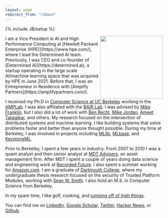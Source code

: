 ```yaml
---
layout: page
redirect_from: "/about"
---
```

{% include JB/setup %}

<img src="{{ BASE_PATH}}assets/me.png" align="right" width="200" height="200">
I am a Vice President in AI and High Performance Computing at [Hewlett Packard Enterprise (HPE)](https://www.hpe.com/), where I lead the Determined AI team. Previously, I was CEO and co-founder of [Determined AI](https://determined.ai), a startup operating in the large scale AI/machine learning space that was acquired by HPE in June 2021. Before that, I was an Entrepreneur in Residence with [Amplify Partners](https://amplifypartners.com/).

I received my Ph.D in [Computer Science at UC Berkeley](http://cs.berkeley.edu/) working in the [AMPLab](https://amplab.cs.berkeley.edu). I was also affiliated with the [BAIR Lab](https://bair.berkeley.edu/). I was advised by [Mike Franklin](https://www.cs.berkeley.edu/~franklin/), but I also did a lot of work with [Ben Recht](https://people.eecs.berkeley.edu/~brecht/), [Mike Jordan](https://people.eecs.berkeley.edu/~jordan/), [Ameet Talwalkar](https://www.cs.cmu.edu/~atalwalk/), and others. My research focused on the intersection of distributed systems and machine learning. I like building systems that solve problems faster and better than anyone thought possible. During my time at Berkeley, I was involved in projects including [MLlib](https://spark.apache.org/mllib/), [MLbase](http://www.mlbase.org/), and [KeystoneML](http://keystone-ml.org/).

Prior to Berkeley, I spent a few years in industry. From 2007 to 2010 I was a quant analyst and then senior analyst at [MDT Advisers](https://www.mdtadvisers.com), an asset management firm. After MDT I spent a couple of years doing data science and engineering work at [Recorded Future](https://www.recordedfuture.com). I also spent a summer working for [Amazon.com](https://www.amazon.com/). I am a graduate of [Dartmouth College](https://www.dartmouth.edu/), where my undergraduate thesis research focused on the security of Trusted Platform Modules, working with [Sean W. Smith](https://cs.dartmouth.edu/~sws/). I also hold an M.S. in Computer Science from Berkeley.

In my spare time, I like golf, cooking, and [jumping off of high things](https://www.dartmouthsports.com/ViewArticle.dbml?DB_OEM_ID=11600&ATCLID=683330).

You can find me on [LinkedIn](https://www.linkedin.com/in/ersparks/), [Google Scholar](https://scholar.google.com/citations?user=Hs3AnAkAAAAJ), [Twitter](https://twitter.com/evanrsparks), [Hacker News](https://news.ycombinator.com/user?id=etrain), or [Github](https://github.com/etrain/).
